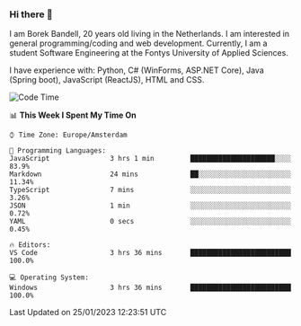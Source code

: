 ### Hi there 👋

I am Borek Bandell, 20 years old living in the Netherlands. I am interested in general programming/coding and web development. Currently, I am a student Software Engineering at the Fontys University of Applied Sciences.

I have experience with: Python, C# (WinForms, ASP.NET Core), Java (Spring boot), JavaScript (ReactJS), HTML and CSS.

<!--START_SECTION:waka-->
![Code Time](http://img.shields.io/badge/Code%20Time-349%20hrs%2013%20mins-blue)

📊 **This Week I Spent My Time On** 

```text
⌚︎ Time Zone: Europe/Amsterdam

💬 Programming Languages: 
JavaScript               3 hrs 1 min         █████████████████████░░░░   83.9% 
Markdown                 24 mins             ██░░░░░░░░░░░░░░░░░░░░░░░   11.34% 
TypeScript               7 mins              ░░░░░░░░░░░░░░░░░░░░░░░░░   3.26% 
JSON                     1 min               ░░░░░░░░░░░░░░░░░░░░░░░░░   0.72% 
YAML                     0 secs              ░░░░░░░░░░░░░░░░░░░░░░░░░   0.45%

🔥 Editors: 
VS Code                  3 hrs 36 mins       █████████████████████████   100.0%

💻 Operating System: 
Windows                  3 hrs 36 mins       █████████████████████████   100.0%

```


 Last Updated on 25/01/2023 12:23:51 UTC
<!--END_SECTION:waka-->

<!--**tcBorek2002/tcBorek2002** is a ✨ _special_ ✨ repository because its `README.md` (this file) appears on your GitHub profile.

Here are some ideas to get you started:

- 🔭 I’m currently working on ...
- 🌱 I’m currently learning ...
- 👯 I’m looking to collaborate on ...
- 🤔 I’m looking for help with ...
- 💬 Ask me about ...
- 📫 How to reach me: ...
- 😄 Pronouns: ...
- ⚡ Fun fact: ...
-->
